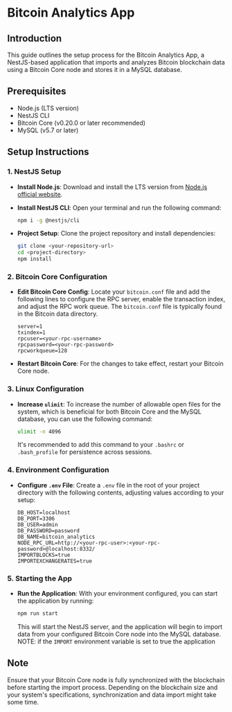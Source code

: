 # Bitcoin Analytics App

## Introduction

This guide outlines the setup process for the Bitcoin Analytics App, a NestJS-based application that imports and analyzes Bitcoin blockchain data using a Bitcoin Core node and stores it in a MySQL database.

## Prerequisites

- Node.js (LTS version)
- NestJS CLI
- Bitcoin Core (v0.20.0 or later recommended)
- MySQL (v5.7 or later)

## Setup Instructions

### 1. NestJS Setup

- **Install Node.js**: Download and install the LTS version from [Node.js official website](https://nodejs.org/).

- **Install NestJS CLI**: Open your terminal and run the following command:

  ```bash
  npm i -g @nestjs/cli
  ```

- **Project Setup**: Clone the project repository and install dependencies:
  ```bash
  git clone <your-repository-url>
  cd <project-directory>
  npm install
  ```

### 2. Bitcoin Core Configuration

- **Edit Bitcoin Core Config**: Locate your `bitcoin.conf` file and add the following lines to configure the RPC server, enable the transaction index, and adjust the RPC work queue. The `bitcoin.conf` file is typically found in the Bitcoin data directory.

  ```
  server=1
  txindex=1
  rpcuser=<your-rpc-username>
  rpcpassword=<your-rpc-password>
  rpcworkqueue=128
  ```

- **Restart Bitcoin Core**: For the changes to take effect, restart your Bitcoin Core node.

### 3. Linux Configuration

- **Increase `ulimit`**: To increase the number of allowable open files for the system, which is beneficial for both Bitcoin Core and the MySQL database, you can use the following command:
  ```bash
  ulimit -n 4096
  ```
  It's recommended to add this command to your `.bashrc` or `.bash_profile` for persistence across sessions.

### 4. Environment Configuration

- **Configure `.env` File**: Create a `.env` file in the root of your project directory with the following contents, adjusting values according to your setup:
  ```
  DB_HOST=localhost
  DB_PORT=3306
  DB_USER=admin
  DB_PASSWORD=password
  DB_NAME=bitcoin_analytics
  NODE_RPC_URL=http://<your-rpc-user>:<your-rpc-password>@localhost:8332/
  IMPORTBLOCKS=true
  IMPORTEXCHANGERATES=true
  ```

### 5. Starting the App

- **Run the Application**: With your environment configured, you can start the application by running:
  ```bash
  npm run start
  ```
  This will start the NestJS server, and the application will begin to import data from your configured Bitcoin Core node into the MySQL database.
 NOTE: if the `IMPORT` environment variable is set to true the application 
## Note

Ensure that your Bitcoin Core node is fully synchronized with the blockchain before starting the import process. Depending on the blockchain size and your system's specifications, synchronization and data import might take some time.
